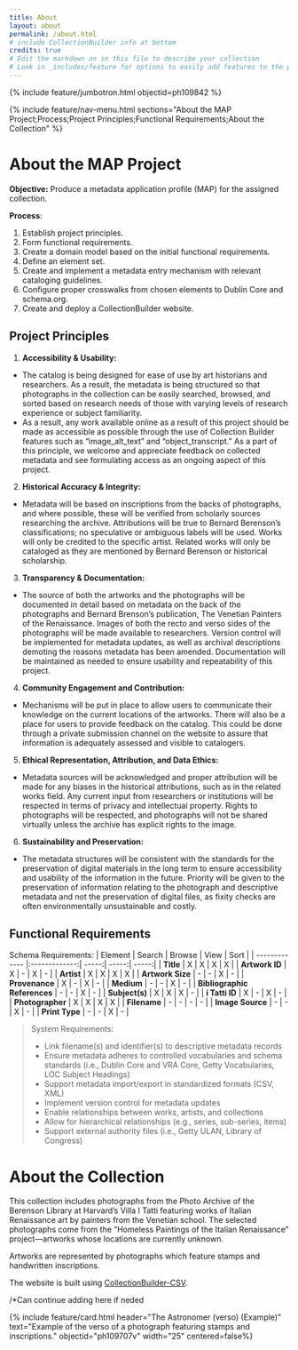 ```yaml
---
title: About
layout: about
permalink: /about.html
# include CollectionBuilder info at bottom
credits: true
# Edit the markdown on in this file to describe your collection
# Look in _includes/feature for options to easily add features to the page
---
```


{% include feature/jumbotron.html objectid=ph109842 %} 

{% include feature/nav-menu.html sections="About the MAP Project;Process;Project Principles;Functional Requirements;About the Collection" %}

# About the MAP Project
**Objective:** 
  Produce a metadata application profile (MAP) for the assigned collection.   

**Process**:
1. Establish project principles.
2. Form functional requirements.
3. Create a domain model based on the initial functional requirements.
4. Define an element set.
5. Create and implement a metadata entry mechanism with relevant cataloging guidelines.
6. Configure proper crosswalks from chosen elements to Dublin Core and schema.org.
7. Create and deploy a CollectionBuilder website.

## Project Principles
1.  **Accessibility & Usability:**
+ The catalog is being designed for ease of use by art historians and researchers. As a result, the metadata is being structured so that photographs in the collection can be easily searched, browsed, and sorted based on research needs of those with varying levels of research experience or subject familiarity.
+ As a result, any work available online as a result of this project should be made as accessible as possible through the use of Collection Builder features such as “image_alt_text” and “object_transcript.” As a part of this principle, we welcome and appreciate feedback on collected metadata and see formulating access as an ongoing aspect of this project.
2. **Historical Accuracy & Integrity:**
+ Metadata will be based on inscriptions from the backs of photographs, and where possible, these will be verified from scholarly sources researching the archive. Attributions will be true to Bernard Berenson’s classifications; no speculative or ambiguous labels will be used. Works will only be credited to the specific artist. Related works will only be cataloged as they are mentioned by Bernard Berenson or historical scholarship.
3. **Transparency & Documentation:**
+ The source of both the artworks and the photographs will be documented in detail based on metadata on the back of the photographs and Bernard Brenson’s publication, The Venetian Painters of the Renaissance. Images of both the recto and verso sides of the photographs will be made available to researchers. Version control will be implemented for metadata updates, as well as archival descriptions demoting the reasons metadata has been amended. Documentation will be maintained as needed to ensure usability and repeatability of this project.
4. **Community Engagement and Contribution:**
+ Mechanisms will be put in place to allow users to communicate their knowledge on the current locations of the artworks. There will also be a place for users to provide feedback on the catalog. This could be done through a private submission channel on the website to assure that information is adequately assessed and visible to catalogers.
5. **Ethical Representation, Attribution, and Data Ethics:**
+ Metadata sources will be acknowledged and proper attribution will be made for any biases in the historical attributions, such as in the related works field. Any current input from researchers or institutions will be respected in terms of privacy and intellectual property. Rights to photographs will be respected, and photographs will not be shared virtually unless the archive has explicit rights to the image.
6. **Sustainability and Preservation:**
+ The metadata structures will be consistent with the standards for the preservation of digital materials in the long term to ensure accessibility and usability of the information in the future. Priority will be given to the preservation of information relating to the photograph and descriptive metadata and not the preservation of digital files, as fixity checks are often environmentally unsustainable and costly.

## Functional Requirements
Schema Requirements:
| Element      | Search          | Browse  | View  | Sort  |
| ------------- |:-------------:| -----:| -----:| -----:|
| **Title** | X      |    X |    X |    X |
| **Artwork ID** | X      |    - |    X |    - |
| **Artist**     | X | X | X | X |
| **Artwork Size** | -      |    - |    X |    - |
| **Provenance** | X      |    - |    X |    - |
| **Medium** | -      |    - |    X |    - |
| **Bibliographic References** | -     |    - |    X |    - |
| **Subject(s)** | X      |    X |    X |    - |
| **i Tatti ID** | X      |    - |    X |    - |
| **Photographer**      | X      |   X |   X |   X |
| **Filename** | -      |    - |    - |    - |
| **Image Source**      | -      |   - |   X |   - |
| **Print Type**      | -      |   - |   X |   - |


> System Requirements:
>
> + Link filename(s) and identifier(s) to descriptive metadata records
> + Ensure metadata adheres to controlled vocabularies and schema standards (i.e., Dublin Core and VRA Core, Getty Vocabularies, LOC Subject Headings)
> + Support metadata import/export in standardized formats (CSV, XML)
> + Implement version control for metadata updates
> + Enable relationships between works, artists, and collections
> + Allow for hierarchical relationships (e.g., series, sub-series, items)
> + Support external authority files (i.e., Getty ULAN, Library of Congress)


# About the Collection

This collection includes photographs from the Photo Archive of the Berenson Library at Harvard’s Villa I Tatti featuring works of Italian Renaissance art by painters from the Venetian school. The selected photographs come from the “Homeless Paintings of the Italian Renaissance” project—artworks whose locations are currently unknown.

Artworks are represented by photographs which feature stamps and handwritten inscriptions.

The website is built using [CollectionBuilder-CSV](https://github.com/CollectionBuilder/collectionbuilder-csv).

/*Can continue adding here if neded

{% include feature/card.html header="The Astronomer (verso) (Example)" text="Example of the verso of a photograph featuring stamps and inscriptions." objectid="ph109707v" width="25" centered=false%}
